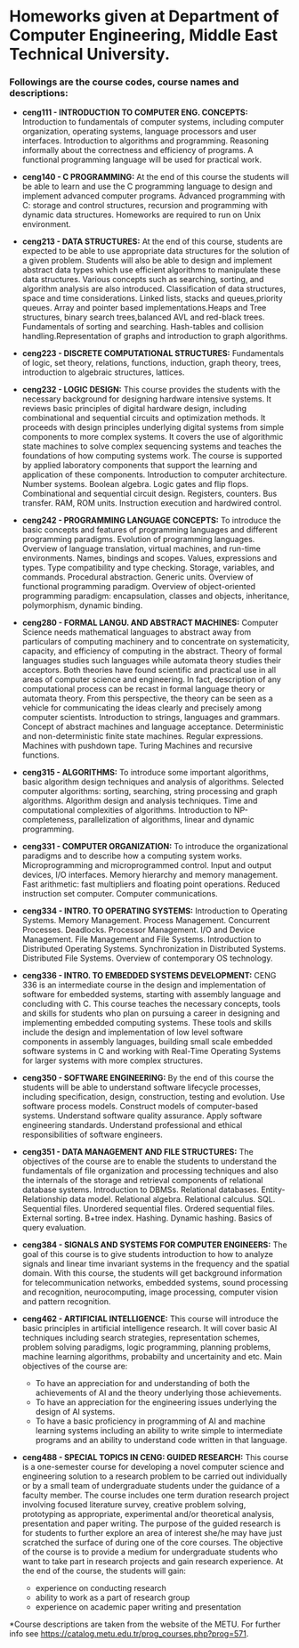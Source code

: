 # Homeworks given at Department of Computer Engineering, Middle East Technical University.

### Followings are the course codes, course names and descriptions:

* **ceng111 - INTRODUCTION TO COMPUTER ENG. CONCEPTS:**
Introduction to fundamentals of computer systems, including computer organization, operating systems, language processors and user interfaces. Introduction to algorithms and programming. Reasoning informally about the correctness and efficiency of programs. A functional programming language will be used for practical work.
  
* **ceng140 - C PROGRAMMING:**
At the end of this course the students will be able to learn and use the C programming language to design and implement advanced computer programs. Advanced programming with C: storage and control structures, recursion and programming with dynamic data structures. Homeworks are required to run on Unix environment.
  
* **ceng213 - DATA STRUCTURES:**
At the end of this course, students are expected to be able to use appropriate data structures for the solution of a given problem. Students will also be able to design and implement abstract data types which use efficient algorithms to manipulate these data structures. Various concepts such as searching, sorting, and algorithm analysis are also introduced. Classification of data structures, space and time considerations. Linked lists, stacks and queues,priority queues. Array and pointer based implementations.Heaps and Tree structures, binary search trees,balanced AVL and red-black trees. Fundamentals of sorting and searching. Hash-tables and collision handling.Representation of graphs and introduction to graph algorithms.
  
* **ceng223 - DISCRETE COMPUTATIONAL STRUCTURES:**
Fundamentals of logic, set theory, relations, functions, induction, graph theory, trees, introduction to algebraic structures, lattices.

* **ceng232 - LOGIC DESIGN:**
This course provides the students with the necessary background for designing hardware intensive systems. It reviews basic principles of digital hardware design, including combinational and sequential circuits and optimization methods. It proceeds with design principles underlying digital systems from simple components to more complex systems. It covers the use of algorithmic state machines to solve complex sequencing systems and teaches the foundations of how computing systems work. The course is supported by applied laboratory components that support the learning and application of these components. Introduction to computer architecture. Number systems. Boolean algebra. Logic gates and flip flops. Combinational and sequential circuit design. Registers, counters. Bus transfer. RAM, ROM units. Instruction execution and hardwired control.

* **ceng242 - PROGRAMMING LANGUAGE CONCEPTS:**
To introduce the basic concepts and features of programming languages and different programming paradigms. Evolution of programming languages. Overview of language translation, virtual machines, and run-time environments. Names, bindings and scopes. Values, expressions and types. Type compatibility and type checking. Storage, variables, and commands. Procedural abstraction. Generic units. Overview of functional programming paradigm. Overview of object-oriented programming paradigm: encapsulation, classes and objects, inheritance, polymorphism, dynamic binding.

* **ceng280 - FORMAL LANGU. AND ABSTRACT MACHINES:**
Computer Science needs mathematical languages to abstract away from particulars of computing machinery and to concentrate on systematicity, capacity, and efficiency of computing in the abstract. Theory of formal languages studies such languages while automata theory studies their acceptors. Both theories have found scientific and practical use in all areas of computer science and engineering. In fact, description of any computational process can be recast in formal language theory or automata theory. From this perspective, the theory can be seen as a vehicle for communicating the ideas clearly and precisely among computer scientists. Introduction to strings, languages and grammars. Concept of abstract machines and language acceptance. Deterministic and non-deterministic finite state machines. Regular expressions. Machines with pushdown tape. Turing Machines and recursive functions.

* **ceng315 - ALGORITHMS:**
To introduce some important algorithms, basic algorithm design techniques and analysis of algorithms. Selected computer algorithms: sorting, searching, string processing and graph algorithms. Algorithm design and analysis techniques. Time and computational complexities of algorithms. Introduction to NP-completeness, parallelization of algorithms, linear and dynamic programming.

* **ceng331 - COMPUTER ORGANIZATION:**
To introduce the organizational paradigms and to describe how a computing system works. Microprogramming and microprogrammed control. Input and output devices, I/O interfaces. Memory hierarchy and memory management. Fast arithmetic: fast multipliers and floating point operations. Reduced instruction set computer. Computer communications.

* **ceng334 - INTRO. TO OPERATING SYSTEMS:**
Introduction to Operating Systems. Memory Management. Process Management. Concurrent Processes. Deadlocks. Processor Management. I/O and Device Management. File Management and File Systems. Introduction to Distributed Operating Systems. Synchronization in Distributed Systems. Distributed File Systems. Overview of contemporary OS technology.

* **ceng336 - INTRO. TO EMBEDDED SYSTEMS DEVELOPMENT:**
CENG 336 is an intermediate course in the design and implementation of software for embedded systems, starting with assembly language and concluding with C. This course teaches the necessary concepts, tools and skills for students who plan on pursuing a career in designing and implementing embedded computing systems. These tools and skills include the design and implementation of low level software components in assembly languages, building small scale embedded software systems in C and working with Real-Time Operating Systems for larger systems with more complex structures.

* **ceng350 - SOFTWARE ENGINEERING:**
By the end of this course the students will be able to understand software lifecycle processes, including specification, design, construction, testing and evolution. Use software process models. Construct models of computer-based systems. Understand software quality assurance. Apply software engineering standards. Understand professional and ethical responsibilities of software engineers.

* **ceng351 - DATA MANAGEMENT AND FILE STRUCTURES:**
The objectives of the course are to enable the students to understand the fundamentals of file organization and processing techniques and also the internals of the storage and retrieval components of relational database systems. Introduction to DBMSs. Relational databases. Entity-Relationship data model. Relational algebra. Relational calculus. SQL. Sequential files. Unordered sequential files. Ordered sequential files. External sorting. B+tree index. Hashing. Dynamic hashing. Basics of query evaluation.

* **ceng384 - SIGNALS AND SYSTEMS FOR COMPUTER ENGINEERS:**
The goal of this course is to give students introduction to how to analyze signals and linear time invariant systems in the frequency and the spatial domain. With this course, the students will get background information for telecommunication networks, embedded systems, sound processing and recognition, neurocomputing, image processing, computer vision and pattern recognition.

* **ceng462 - ARTIFICIAL INTELLIGENCE:**
This course will introduce the basic principles in artificial intelligence research. It will cover basic AI techniques including search strategies, representation schemes, problem solving paradigms, logic programming, planning problems, machine learning algorithms, probabilty and uncertainity and etc.
Main objectives of the course are:
  - To have an appreciation for and understanding of both the achievements of AI and the theory underlying those achievements.
  - To have an appreciation for the engineering issues underlying the design of AI systems.
  - To have a basic proficiency in programming of AI and machine learning systems including an ability to write simple to intermediate     programs and an ability to understand code written in that language.
  
* **ceng488 - SPECIAL TOPICS IN CENG: GUIDED RESEARCH:**
This course is a one-semester course for developing a novel computer science and engineering solution to a research problem to be carried out individually or by a small team of undergraduate students under the guidance of a faculty member. The course includes one term duration research project involving focused literature survey, creative problem solving, prototyping as appropriate, experimental and/or theoretical analysis, presentation and paper writing. The purpose of the guided research is for students to further explore an area of interest she/he may have just scratched the surface of during one of the core courses. The objective of the course is to provide a medium for undergraduate students who want to take part in research projects and gain research experience. At the end of the course, the students will gain:
  - experience on conducting research
  - ability to work as a part of research group
  - experience on academic paper writing and presentation

*Course descriptions are taken from the website of the METU. For further info see https://catalog.metu.edu.tr/prog_courses.php?prog=571.
